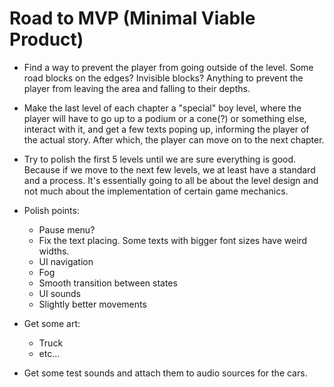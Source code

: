 # Road to MVP (Minimal Viable Product) 

- Find a way to prevent the player from going outside of the level. Some road blocks on the edges? Invisible blocks? Anything to prevent the player from leaving the area and falling to their depths. 

- Make the last level of each chapter a "special" boy level, where the player will have to go up to a podium or a cone(?) or something else, interact with it, and get a few texts poping up, informing the player of the actual story. After which, the player can move on to the next chapter. 

- Try to polish the first 5 levels until we are sure everything is good. Because if we move to the next few levels, we at least have a standard and a process. It's essentially going to all be about the level design and not much about the implementation of certain 
game mechanics.

- Polish points: 
    - Pause menu?
    - Fix the text placing. Some texts with bigger font sizes have weird widths.
    - UI navigation 
    - Fog 
    - Smooth transition between states 
    - UI sounds 
    - Slightly better movements

- Get some art:
    - Truck 
    - etc...

- Get some test sounds and attach them to audio sources for the cars.
